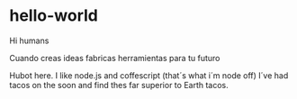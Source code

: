 # hello-world
Hi humans

Cuando creas ideas fabricas herramientas para tu futuro

Hubot here. I like node.js and coffescript (that´s what i´m node off)
I´ve had tacos on the soon and find thes far superior to Earth tacos.
